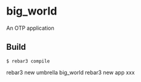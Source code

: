 big_world
=====

An OTP application

Build
-----

    $ rebar3 compile

rebar3 new umbrella big_world
rebar3 new app xxx